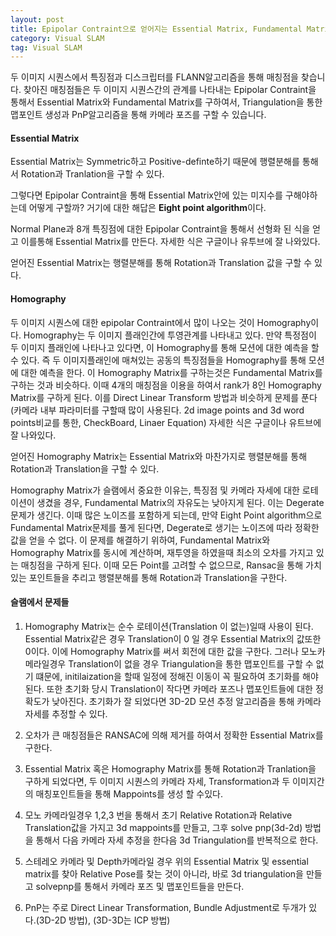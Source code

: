 ```yaml
---
layout: post
title: Epipolar Contraint으로 얻어지는 Essential Matrix, Fundamental Matrix, Homography Matrix의 미지수들을 어떻게 구할까??
category: Visual SLAM
tag: Visual SLAM
---
```


두 이미지 시퀀스에서 특징점과 디스크립터를 FLANN알고리즘을 통해 매칭점을 찾습니다. 찾아진 매칭점들은 두 이미지 시퀀스간의 관계를 나타내는 Epipolar Contraint을 통해서 Essential Matrix와 Fundamental Matrix를 구하여서, Triangulation을 통한 맵포인트 생성과 PnP알고리즘을 통해 카메라 포즈를 구할 수 있습니다.

#### Essential Matrix

Essential Matrix는 Symmetric하고 Positive-definte하기 때문에 행렬분해를 통해서 Rotation과 Tranlation을 구할 수 있다.

그렇다면 Epipolar Contraint을 통해 Essential Matrix안에 있는 미지수를 구해야하는데 어떻게 구할까? 거기에 대한 해답은 **Eight point algorithm**이다.

Normal Plane과 8개 특징점에 대한 Epipolar Contraint을 통해서 선형화 된 식을 얻고 이를통해 Essential Matrix를 만든다. 자세한 식은 구글이나 유투브에 잘 나와있다.

얻어진 Essential Matrix는 행렬분해를 통해 Rotation과 Translation 값을 구할 수 있다.

#### Homography

두 이미지 시퀀스에 대한 epipolar Contraint에서 많이 나오는 것이 Homography이다. Homography는 두 이미지 플래인간에 투영관계를 나타내고 있다. 만약 특정점이 두 이미지 플래인에 나타나고 있다면, 이 Homography를 통해 모션에 대한 예측을 할 수 있다.
즉 두 이미지플래인에 매쳐있는 공동의 특징점들을 Homography를 통해 모션에 대한 예측을 한다. 이 Homography Matrix를 구하는것은 Fundamental Matrix를 구하는 것과 비슷하다.
이때 4개의 매칭점을 이용을 하여서 rank가 8인 Homography Matrix를 구하게 된다. 이를 Direct Linear Transform 방법과 비슷하게 문제를 푼다(카메라 내부 파라미터를 구할때 많이 사용된다. 2d image points and 3d word points비교를 통한, CheckBoard, Linaer Equation) 자세한 식은 구글이나 유트브에 잘 나와있다.

얻어진 Homography Matrix는 Essential Matrix와 마찬가지로 행렬분해를 통해 Rotation과 Translation을 구할 수 있다.

Homography Matrix가 슬램에서 중요한 이유는, 특징점 및 카메라 자세에 대한 로테이션이 생겼을 경우, Fundamental Matrix의 자유도는 낮아지게 된다. 이는 Degerate 문제가 생긴다. 이때 많은 노이즈를 포함하게 되는데, 만약 Eight Point algorithm으로 Fundamental Matrix문제를 풀게 된다면, Degerate로 생기는 노이즈에 따라 정확한 값을 얻을 수 없다.
이 문제를 해결하기 위하여, Fundamental Matrix와 Homography Matrix를 동시에 계산하며, 재투영을 하였을때 최소의 오차를 가지고 있는 매칭점을 구하게 된다. 이때 모든 Point를 고려할 수 없으므로, Ransac을 통해 가치있는 포인트들을 추리고 행렬분해를 통해 Rotation과 Translation을 구한다.

#### 슬램에서 문제들

1. Homography Matrix는 순수 로테이션(Translation 이 없는)일때 사용이 된다. Essential Matrix같은 경우 Translation이 0 일 경우 Essential Matrix의 값또한 0이다. 이에 Homography Matrix를 써서 회전에 대한 값을 구한다. 그러나 모노카메라일경우 Translation이 없을 경우 Triangulation을 통한 맵포인트를 구할 수 없기 떄문에, initilaization을 할때 일정에 정해진 이동이 꼭 필요하여 초기화를 해야된다. 또한 초기화 당시 Translation이 작다면 카메라 포즈나 맵포인트들에 대한 정확도가 낮아진다. 초기화가 잘 되었다면 3D-2D 모션 추정 알고리즘을 통해 카메라 자세를 추정할 수 있다.

2. 오차가 큰 매칭점들은 RANSAC에 의해 제거를 하여서 정확한 Essential Matrix를 구한다.

3. Essential Matrix 혹은 Homography Matrix를 통해 Rotation과 Tranlation을 구하게 되었다면, 두 이미지 시퀀스의 카메라 자세, Transformation과 두 이미지간의 매칭포인트들을 통해 Mappoints를 생성 할 수있다.

4. 모노 카메라일경우 1,2,3 번을 통해서 초기 Relative Rotation과 Relative Translation값을 가지고 3d mappoints를 만들고, 그후 solve pnp(3d-2d) 방법을 통해서 다음 카메라 자세 추정을 한다음 3d Triangulation를 반복적으로 한다.

5. 스테레오 카메라 및 Depth카메라일 경우 위의 Essential Matrix 및 essential matrix를 찾아 Relative Pose를 찾는 것이 아니라, 바로 3d triangulation을 만들고 solvepnp를 통해서 카메라 포즈 및 맵포인트들을 만든다.

5. PnP는 주로 Direct Linear Transformation, Bundle Adjustment로 두개가 있다.(3D-2D 방법), (3D-3D는 ICP 방법)
